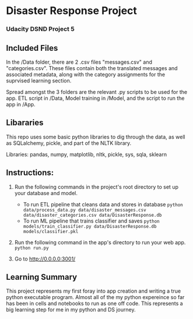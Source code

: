 # Disaster Response Project
### Udacity DSND Project 5

## Included Files

In the /Data folder, there are 2 .csv files "messages.csv" and "categories.csv".  These files contain both the translated messages and associated metadata, along with the category assignments for the suprvised learning section. 

Spread amongst the 3 folders are the relevant .py scripts to be used for the app.  ETL script in /Data, Model training in /Model, and the script to run the app in /App. 

## Libararies

This repo uses some basic python libraries to dig through the data, as well as SQLalchemy, pickle, and part of the NLTK library. 

Libraries: pandas, numpy, matplotlib, nltk, pickle, sys, sqla, sklearn

## Instructions:

1. Run the following commands in the project's root directory to set up your database and model.

    - To run ETL pipeline that cleans data and stores in database
        `python data/process_data.py data/disaster_messages.csv data/disaster_categories.csv data/DisasterResponse.db`
    - To run ML pipeline that trains classifier and saves
        `python models/train_classifier.py data/DisasterResponse.db models/classifier.pkl`

2. Run the following command in the app's directory to run your web app.
    `python run.py`

3. Go to http://0.0.0.0:3001/

## Learning Summary

This project represents my first foray into app creation and writing a true python executable program.  Almost all of the my python expereince so far has been in cells and notebooks to run as one off code.  This represents a big learning step for me in my python and DS journey. 

